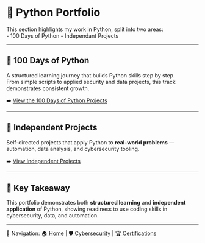 # 🧰 **Python Portfolio**

This section highlights my work in Python, split into two areas:  
    - 100 Days of Python
    - Independant Projects

---

## 🐍 100 Days of Python
A structured learning journey that builds Python skills step by step.  
From simple scripts to applied security and data projects, this track demonstrates consistent growth.  

➡️ [View the 100 Days of Python Projects](100-days/index.md)  

---

## 🔬 Independent Projects
Self-directed projects that apply Python to **real-world problems** — automation, data analysis, and cybersecurity tooling.  

➡️ [View Independent Projects](projects/index.md)

---

## 📌 Key Takeaway
This portfolio demonstrates both **structured learning** and **independent application** of Python, showing readiness to use coding skills in cybersecurity, data, and automation.

---

🔗 Navigation: [🏠 Home](../index.md) | [🛡️ Cybersecurity](../cybersecurity/index.md) | [🏆 Certifications](../certifications.md)
